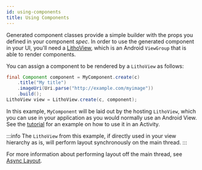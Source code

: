 ```yaml
---
id: using-components
title: Using Components
---
```

Generated component classes provide a simple builder with the props you defined in your component *spec*. In order to use the generated component in your UI, you'll need a [LithoView](javadoc/com/facebook/litho/LithoView.html), which is an Android `ViewGroup` that is able to render components.

You can assign a component to be rendered by a `LithoView` as follows:

```java
final Component component = MyComponent.create(c)
    .title("My title")
    .imageUri(Uri.parse("http://example.com/myimage"))
    .build();
LithoView view = LithoView.create(c, component);
```

In this example, `MyComponent` will be laid out by the hosting `LithoView`, which you can use in your application as you would normally use an Android View. See the [tutorial](tutorial) for an example on how to use it in an Activity.

:::info
The `LithoView` from this example, if directly used in your view hierarchy as is, will perform layout synchronously on the main thread.
:::

For more information about performing layout off the main thread, see [Async Layout](asynchronous-layout).


